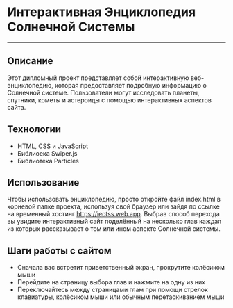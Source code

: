 # Интерактивная Энциклопедия Солнечной Системы
---

## Описание

Этот дипломный проект представляет собой интерактивную веб-энциклопедию, которая предоставляет подробную информацию о Солнечной системе. Пользователи могут исследовать планеты, спутники, кометы и астероиды с помощью интерактивных аспектов сайта.

## Технологии

* HTML, CSS и JavaScript
* Библиоека Swiper.js
* Библиотека Particles

## Использование

Чтобы использовать энциклопедию, просто откройте файл index.html в корневой папке проекта, используя свой браузер или зайдя по ссылке на временный хостинг https://ieotss.web.app. Выбрав способ перехода вы увидите интерактивный сайт поделённый на несколько глав каждая из которых рассказывает о том или ином аспекте Солнечной системы.

## Шаги работы с сайтом

* Сначала вас встретит приветственный экран, прокрутите колёсиком мыши
* Перейдите на страницу выбора глав и нажмите на одну из них
* Переключайтесь между страницами глам при помощи стрелок клавиатуры, колёсиком мыши или обычным перетаскиванием мыши